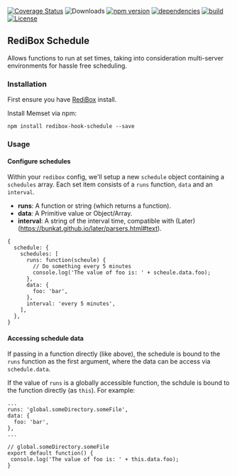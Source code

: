 [![Coverage Status](https://coveralls.io/repos/github/redibox/schedule/badge.svg?branch=master)](https://coveralls.io/github/redibox/schedule?branch=master)
![Downloads](https://img.shields.io/npm/dt/redibox-hook-cache.svg)
[![npm version](https://img.shields.io/npm/v/redibox-hook-cache.svg)](https://www.npmjs.com/package/redibox-hook-schedule)
[![dependencies](https://img.shields.io/david/redibox/schedule.svg)](https://david-dm.org/redibox/schedule)
[![build](https://travis-ci.org/redibox/schedule.svg)](https://travis-ci.org/redibox/schedule)
[![License](https://img.shields.io/npm/l/redibox-hook-cache.svg)](/LICENSE)

## RediBox Schedule

Allows functions to run at set times, taking into consideration multi-server environments for hassle free scheduling.

### Installation

First ensure you have [RediBox](https://github.com/redibox/core) install.

Install Memset via npm: 

`npm install redibox-hook-schedule --save`

### Usage

#### Configure schedules

Within your `redibox` config, we'll setup a new `schedule` object containing a `schedules` array. Each set item consists of a `runs` function, `data` and an `interval`.

- **runs**: A function or string (which returns a function).
- **data**: A Primitive value or Object/Array.
- **interval**: A string of the interval time, compatible with (Later)(https://bunkat.github.io/later/parsers.html#text).

```
{
  schedule: {
    schedules: [
      runs: function(scheule) {
        // Do something every 5 minutes
        console.log('The value of foo is: ' + scheule.data.foo);
      },
      data: {
        foo: 'bar',
      },
      interval: 'every 5 minutes',
    ],
  },
}
```

#### Accessing schedule data

If passing in a function directly (like above), the schedule is bound to the `runs` function as the first argument, where the data can be access via `schedule.data`.

If the value of `runs` is a globally accessible function, the schdule is bound to the function directly (as `this`). For example:

```
...
runs: 'global.someDirectory.someFile',
data: {
  foo: 'bar',
},
...
```

```
// global.someDirectory.someFile
export default function() {
 console.log('The value of foo is: ' + this.data.foo);
}
```
